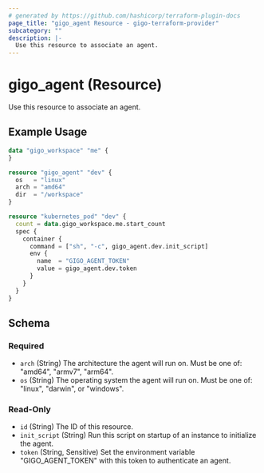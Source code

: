 ```yaml
---
# generated by https://github.com/hashicorp/terraform-plugin-docs
page_title: "gigo_agent Resource - gigo-terraform-provider"
subcategory: ""
description: |-
  Use this resource to associate an agent.
---
```


# gigo_agent (Resource)

Use this resource to associate an agent.

## Example Usage

```terraform
data "gigo_workspace" "me" {
}

resource "gigo_agent" "dev" {
  os   = "linux"
  arch = "amd64"
  dir  = "/workspace"
}

resource "kubernetes_pod" "dev" {
  count = data.gigo_workspace.me.start_count
  spec {
    container {
      command = ["sh", "-c", gigo_agent.dev.init_script]
      env {
        name  = "GIGO_AGENT_TOKEN"
        value = gigo_agent.dev.token
      }
    }
  }
}
```

<!-- schema generated by tfplugindocs -->
## Schema

### Required

- `arch` (String) The architecture the agent will run on. Must be one of: "amd64", "armv7", "arm64".
- `os` (String) The operating system the agent will run on. Must be one of: "linux", "darwin", or "windows".

### Read-Only

- `id` (String) The ID of this resource.
- `init_script` (String) Run this script on startup of an instance to initialize the agent.
- `token` (String, Sensitive) Set the environment variable "GIGO_AGENT_TOKEN" with this token to authenticate an agent.


